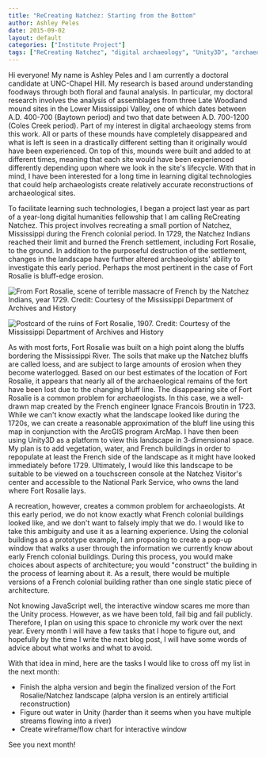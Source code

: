 ```yaml
---
title: "ReCreating Natchez: Starting from the Bottom"
author: Ashley Peles
date: 2015-09-02
layout: default
categories: ["Institute Project"]
tags: ["ReCreating Natchez", "digital archaeology", "Unity3D", "archaeological reconstruction"]
---
```


Hi everyone! My name is Ashley Peles and I am currently a doctoral candidate at UNC-Chapel Hill. My research is based around understanding foodways through both floral and faunal analysis. In particular, my doctoral research involves the analysis of assemblages from three Late Woodland mound sites in the Lower Mississippi Valley, one of which dates between A.D. 400-700 (Baytown period) and two that date between A.D. 700-1200 (Coles Creek period). Part of my interest in digital archaeology stems from this work. All or parts of these mounds have completely disappeared and what is left is seen in a drastically different setting than it originally would have been experienced. On top of this, mounds were built and added to at different times, meaning that each site would have been experienced differently depending upon where we look in the site's lifecycle. With that in mind, I have been interested for a long time in learning digital technologies that could help archaeologists create relatively accurate reconstructions of archaeological sites.

To facilitate learning such technologies, I began a project last year as part of a year-long digital humanities fellowship that I am calling ReCreating Natchez. This project involves recreating a small portion of Natchez, Mississippi during the French colonial period. In 1729, the Natchez Indians reached their limit and burned the French settlement, including Fort Rosalie, to the ground. In addition to the purposeful destruction of the settlement, changes in the landscape have further altered archaeologists' ability to investigate this early period. Perhaps the most pertinent in the case of Fort Rosalie is bluff-edge erosion.

![From Fort Rosalie, scene of terrible massacre of French by the Natchez Indians, year 1729. Credit: Courtesy of the Mississippi Department of Archives and History](https://upload.wikimedia.org/wikipedia/commons/2/25/Natchez_Indians_massacre_at_fort-Rosalie.jpg?20200811160235)

![Postcard of the ruins of Fort Rosalie, 1907. Credit: Courtesy of the Mississippi Department of Archives and History](https://upload.wikimedia.org/wikipedia/commons/c/c1/Fort_Rosalie_postcard.jpg?20090617211822)

As with most forts, Fort Rosalie was built on a high point along the bluffs bordering the Mississippi River. The soils that make up the Natchez bluffs are called loess, and are subject to large amounts of erosion when they become waterlogged. Based on our best estimates of the location of Fort Rosalie, it appears that nearly all of the archaeological remains of the fort have been lost due to the changing bluff line. The disappearing site of Fort Rosalie is a common problem for archaeologists. In this case, we a well-drawn map created by the French engineer Ignace Francois Broutin in 1723. While we can't know exactly what the landscape looked like during the 1720s, we can create a reasonable approximation of the bluff line using this map in conjunction with the ArcGIS program ArcMap. I have then been using Unity3D as a platform to view this landscape in 3-dimensional space. My plan is to add vegetation, water, and French buildings in order to repopulate at least the French side of the landscape as it might have looked immediately before 1729. Ultimately, I would like this landscape to be suitable to be viewed on a touchscreen console at the Natchez Visitor's center and accessible to the National Park Service, who owns the land where Fort Rosalie lays.

A recreation, however, creates a common problem for archaeologists. At this early period, we do not know exactly what French colonial buildings looked like, and we don't want to falsely imply that we do. I would like to take this ambiguity and use it as a learning experience. Using the colonial buildings as a prototype example, I am proposing to create a pop-up window that walks a user through the information we currently know about early French colonial buildings. During this process, you would make choices about aspects of architecture; you would "construct" the building in the process of learning about it. As a result, there would be multiple versions of a French colonial building rather than one single static piece of architecture.

Not knowing JavaScript well, the interactive window scares me more than the Unity process. However, as we have been told, fail big and fail publicly. Therefore, I plan on using this space to chronicle my work over the next year. Every month I will have a few tasks that I hope to figure out, and hopefully by the time I write the next blog post, I will have some words of advice about what works and what to avoid.

With that idea in mind, here are the tasks I would like to cross off my list in the next month:

* Finish the alpha version and begin the finalized version of the Fort Rosalie/Natchez landscape (alpha version is an entirely artificial reconstruction)
* Figure out water in Unity (harder than it seems when you have multiple streams flowing into a river)
* Create wireframe/flow chart for interactive window

See you next month!
